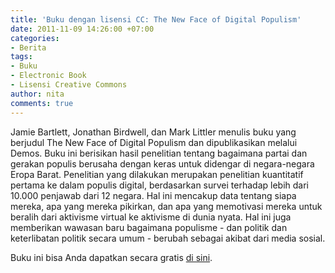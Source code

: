 ```yaml
---
title: 'Buku dengan lisensi CC: The New Face of Digital Populism'
date: 2011-11-09 14:26:00 +07:00
categories:
- Berita
tags:
- Buku
- Electronic Book
- Lisensi Creative Commons
author: nita
comments: true
---
```


Jamie Bartlett, Jonathan Birdwell, dan Mark Littler menulis buku yang berjudul The New Face of Digital Populism dan dipublikasikan melalui Demos. Buku ini berisikan hasil penelitian tentang bagaimana partai dan gerakan populis berusaha dengan keras untuk didengar di negara-negara Eropa Barat. Penelitian yang dilakukan merupakan penelitian kuantitatif pertama ke dalam populis digital, berdasarkan survei terhadap lebih dari 10.000 penjawab dari 12 negara. Hal ini mencakup data tentang siapa mereka, apa yang mereka pikirkan, dan apa yang memotivasi mereka untuk beralih dari aktivisme virtual ke aktivisme di dunia nyata. Hal ini juga memberikan wawasan baru bagaimana populisme - dan politik dan keterlibatan politik secara umum - berubah sebagai akibat dari media sosial.

Buku ini bisa Anda dapatkan secara gratis [di sini](http://www.demos.co.uk/files/Demos_OSIPOP_Book-web_03.pdf?1320601634).
